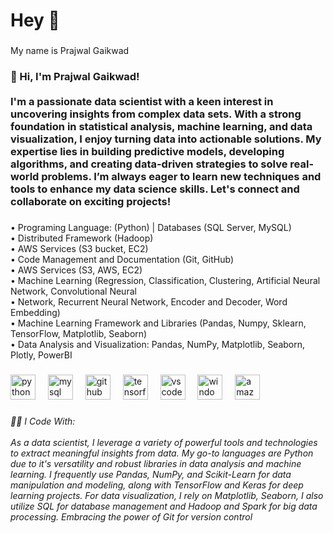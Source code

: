 <h1 align="left">Hey 👋</h1>

###

<p align="left">My name is Prajwal Gaikwad</p>

###

<h3 align="left">👋 Hi, I'm Prajwal Gaikwad!<br><br>I'm a passionate data scientist with a keen interest in uncovering insights from complex data sets. With a strong foundation in statistical analysis, machine learning, and data visualization, I enjoy turning data into actionable solutions. My expertise lies in building predictive models, developing algorithms, and creating data-driven strategies to solve real-world problems. I’m always eager to learn new techniques and tools to enhance my data science skills. Let's connect and collaborate on exciting projects!</h3>

###

<p align="left">• Programing Language: (Python) | Databases (SQL Server, MySQL)<br>• Distributed Framework (Hadoop) <br>• AWS Services (S3 bucket, EC2)<br>• Code Management and Documentation (Git, GitHub)<br>• AWS Services (S3, AWS, EC2)<br>• Machine Learning (Regression, Classification, Clustering, Artificial Neural Network, Convolutional Neural<br>• Network, Recurrent Neural Network, Encoder and Decoder, Word Embedding)<br>• Machine Learning Framework and Libraries (Pandas, Numpy, Sklearn,  TensorFlow, Matplotlib, Seaborn)<br>• Data Analysis and Visualization: Pandas, NumPy, Matplotlib, Seaborn, Plotly, PowerBI</p>

###
<div align="left">
  <img src="https://cdn.jsdelivr.net/gh/devicons/devicon/icons/python/python-original.svg" height="40" alt="python logo"  />
  <img width="12" />
  <img src="https://cdn.jsdelivr.net/gh/devicons/devicon/icons/mysql/mysql-original.svg" height="40" alt="mysql logo"  />
  <img width="12" />
  <img src="https://cdn.jsdelivr.net/gh/devicons/devicon/icons/github/github-original.svg" height="40" alt="github logo"  />
  <img width="12" />
  <img src="https://cdn.jsdelivr.net/gh/devicons/devicon/icons/tensorflow/tensorflow-original.svg" height="40" alt="tensorflow logo"  />
  <img width="12" />
  <img src="https://cdn.jsdelivr.net/gh/devicons/devicon/icons/vscode/vscode-original.svg" height="40" alt="vscode logo"  />
  <img width="12" />
  <img src="https://cdn.jsdelivr.net/gh/devicons/devicon/icons/windows8/windows8-original.svg" height="40" alt="windows8 logo"  />
  <img width="12" />
  <img src="https://skillicons.dev/icons?i=aws" height="40" alt="amazonwebservices logo"  />
</div>

###

<h6 align="left">👨‍💻 I Code With:<br><br>As a data scientist, I leverage a variety of powerful tools and technologies to extract meaningful insights from data. My go-to languages are Python due to it's versatility and robust libraries in data analysis and machine learning. I frequently use Pandas, NumPy, and Scikit-Learn for data manipulation and modeling, along with TensorFlow and Keras for deep learning projects. For data visualization, I rely on Matplotlib, Seaborn, I also utilize SQL for database management and Hadoop and Spark for big data processing. Embracing the power of Git for version control</h6>

###
